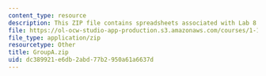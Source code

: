 ```yaml
---
content_type: resource
description: This ZIP file contains spreadsheets associated with Lab 8.
file: https://ol-ocw-studio-app-production.s3.amazonaws.com/courses/1-103-civil-engineering-materials-laboratory-spring-2004/dc389921e6db2abd77b2950a61a6637d_GroupA.zip
file_type: application/zip
resourcetype: Other
title: GroupA.zip
uid: dc389921-e6db-2abd-77b2-950a61a6637d
---
```

